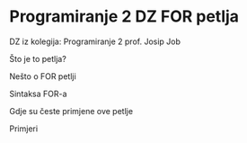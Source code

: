 # Programiranje 2 DZ FOR petlja
 DZ iz kolegija: Programiranje 2 prof. Josip Job

Što je to petlja?

Nešto o FOR petlji

Sintaksa FOR-a

Gdje su česte primjene ove petlje

Primjeri

